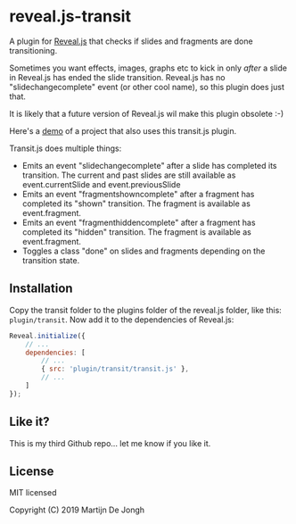 # reveal.js-transit
A plugin for [Reveal.js](https://revealjs.com) that checks if slides and fragments are done transitioning.


Sometimes you want effects, images, graphs etc to kick in only *after* a slide in Reveal.js has ended the slide transition. Reveal.js has no "slidechangecomplete" event (or other cool name), so this plugin does just that. 


It is likely that a future version of Reveal.js wil make this plugin obsolete :-)


Here's a [demo](https://martinomagnifico.github.io/reveal.js-appearance/demo.html) of a project that also uses this transit.js plugin.


Transit.js does multiple things:
* Emits an event "slidechangecomplete" after a slide has completed its transition. The current and past slides are still available as event.currentSlide and event.previousSlide
* Emits an event "fragmentshowncomplete" after a fragment has completed its "shown" transition. The fragment is available as event.fragment.
* Emits an event "fragmenthiddencomplete" after a fragment has completed its "hidden" transition. The fragment is available as event.fragment.
* Toggles a class "done" on slides and fragments depending on the transition state. 


## Installation

Copy the transit folder to the plugins folder of the reveal.js folder, like this: `plugin/transit`. Now add it to the dependencies of Reveal.js:


```javascript
Reveal.initialize({
	// ...
	dependencies: [
		// ... 
		{ src: 'plugin/transit/transit.js' },
		// ... 
	]
});
```

## Like it?
This is my third Github repo... let me know if you like it.


## License
MIT licensed

Copyright (C) 2019 Martijn De Jongh
